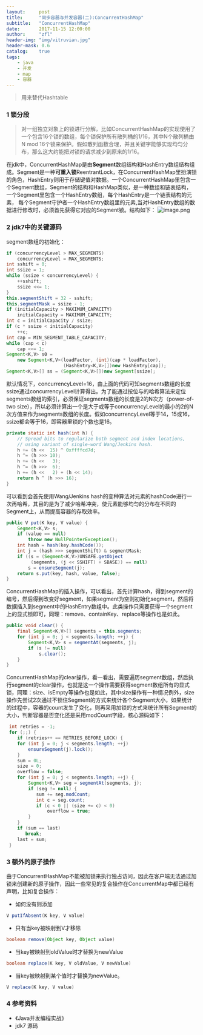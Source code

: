 ```yaml
---
layout:     post
title:      "同步容器与并发容器(二):ConcurrentHashMap"
subtitle:   "ConcurrentHashMap"
date:       2017-11-15 12:00:00
author:     "zfl"
header-img: "img/vitruvian.jpg"
header-mask: 0.6
catalog:    true
tags:
    - java
    - 并发
    - map
    - 容器
--- 
```


>用来替代Hashtable    

### 1 锁分段
> 对一组独立对象上的锁进行分解，比如ConcurrentHashMap的实现使用了一个包含16个锁的数组，每个锁保护所有散列桶的1/16，其中N个散列桶由N mod 16个锁来保护。假如散列函数合理，并且关键字能够实现均匀分布，那么这大约能把对锁的请求减少到原来的1/16。 

在jdk中，ConcurrentHashMap是由**Segment**数组结构和HashEntry数组结构组成。Segment是一种**可重入锁**ReentrantLock，在ConcurrentHashMap里扮演锁的角色，HashEntry则用于存储键值对数据。一个ConcurrentHashMap里包含一个Segment数组，Segment的结构和HashMap类似，是一种数组和链表结构， 一个Segment里包含一个HashEntry数组，每个HashEntry是一个链表结构的元素， 每个Segment守护者一个HashEntry数组里的元素,当对HashEntry数组的数据进行修改时，必须首先获得它对应的Segment锁。结构如下：
![image.png](http://upload-images.jianshu.io/upload_images/730879-a2d4d712104f6cec.png?imageMogr2/auto-orient/strip%7CimageView2/2/w/1240)
### 2 jdk7中的关键源码

segment数组的初始化：
```java
if (concurrencyLevel > MAX_SEGMENTS)
    concurrencyLevel = MAX_SEGMENTS;
int sshift = 0;
int ssize = 1;
while (ssize < concurrencyLevel) {
    ++sshift;
    ssize <<= 1;
}
this.segmentShift = 32 - sshift;
this.segmentMask = ssize - 1;
if (initialCapacity > MAXIMUM_CAPACITY)
    initialCapacity = MAXIMUM_CAPACITY;
int c = initialCapacity / ssize;
if (c * ssize < initialCapacity)
    ++c;
int cap = MIN_SEGMENT_TABLE_CAPACITY;
while (cap < c)
    cap <<= 1;
Segment<K,V> s0 =
    new Segment<K,V>(loadFactor, (int)(cap * loadFactor),
                     (HashEntry<K,V>[])new HashEntry[cap]);
Segment<K,V>[] ss = (Segment<K,V>[])new Segment[ssize];
```
默认情况下，concurrencyLevel=16，由上面的代码可知segments数组的长度ssize通过concurrencyLevel计算得出。为了能通过按位与的哈希算法来定位segments数组的索引，必须保证segments数组的长度是2的N次方（power-of-two size），所以必须计算出一个是大于或等于concurrencyLevel的最小的2的N次方值来作为segments数组的长度。假如concurrencyLevel等于14，15或16，ssize都会等于16，即容器里锁的个数也是16。
```java
private static int hash(int h) {
    // Spread bits to regularize both segment and index locations,
    // using variant of single-word Wang/Jenkins hash.
    h += (h <<  15) ^ 0xffffcd7d;
    h ^= (h >>> 10);
    h += (h <<   3);
    h ^= (h >>>  6);
    h += (h <<   2) + (h << 14);
    return h ^ (h >>> 16);
}
```
  

可以看到会首先使用Wang/Jenkins hash的变种算法对元素的hashCode进行一次再哈希，其目的是为了减少哈希冲突，使元素能够均匀的分布在不同的Segment上，从而提高容器的存取效率。  

```java
public V put(K key, V value) {
    Segment<K,V> s;
    if (value == null)
        throw new NullPointerException();
    int hash = hash(key.hashCode());
    int j = (hash >>> segmentShift) & segmentMask;
    if ((s = (Segment<K,V>)UNSAFE.getObject         
         (segments, (j << SSHIFT) + SBASE)) == null) 
        s = ensureSegment(j);
    return s.put(key, hash, value, false);
}
```
  

ConcurrentHashMap的插入操作，可以看出，首先计算hash，得到segment的编号，然后得到改变好segment，如果segment为空则初始化segment，然后将数据插入到segment中的HashEntry数组中。此类操作只需要获得一个segment上的显式锁即可，同理：remove、containKey、replace等操作也是如此。  

```java
public void clear() {
    final Segment<K,V>[] segments = this.segments;
    for (int j = 0; j < segments.length; ++j) {
        Segment<K,V> s = segmentAt(segments, j);
        if (s != null)
            s.clear();
    }
}
```
  

ConcurrentHashMap的clear操作，看一看出，需要遍历segment数组，然后执行segment的clear操作，也就是这一个操作需要获得segment数组所有的显式锁，同理：size、isEmpty等操作也是如此，其中size操作有一种情况例外，size操作先尝试2次通过不锁住Segment的方式来统计各个Segment大小，如果统计的过程中，容器的count发生了变化，则再采用加锁的方式来统计所有Segment的大小，判断容器是否变化还是采用modCount字段，核心源码如下：  

```java
 int retries = -1;
 for (;;) {
    if (retries++ == RETRIES_BEFORE_LOCK) {
    for (int j = 0; j < segments.length; ++j)
        ensureSegment(j).lock(); 
    }
    sum = 0L;
    size = 0;
    overflow = false;
    for (int j = 0; j < segments.length; ++j) {
        Segment<K,V> seg = segmentAt(segments, j);
        if (seg != null) {
           sum += seg.modCount;
           int c = seg.count;
           if (c < 0 || (size += c) < 0)
               overflow = true;
        }
    }
    if (sum == last)
       break;
    last = sum;
 }
```
### 3 额外的原子操作  

由于ConcurrentHashMap不能被加锁来执行独占访问，因此在客户端无法通过加锁来创建新的原子操作，因此一些常见的复合操作在ConcurrentMap中都已经有声明，比如复合操作：
* 如何没有则添加  

```java
V putIfAbsent(K key, V value)
```
* 只有当key被映射到V才移除
```java
boolean remove(Object key, Object value)
```
* 当key被映射到oldValue时才替换为newValue
```java
boolean replace(K key, V oldValue, V newValue)
```
* 当key被映射到某个值时才替换为newValue。
```java
V replace(K key, V value)
```
  

### 4 参考资料
* 《Java并发编程实战》
*  jdk7 源码
